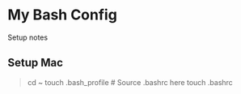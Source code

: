 # My Bash Config

Setup notes

## Setup Mac

> cd ~
> touch .bash_profile # Source .bashrc here
> touch .bashrc
